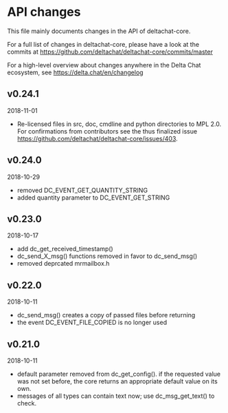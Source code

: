 # API changes

This file mainly documents changes in the API of deltachat-core.

For a full list of changes in deltachat-core, please have a look at the commits at
https://github.com/deltachat/deltachat-core/commits/master

For a high-level overview about changes anywhere in the Delta Chat ecosystem,
see https://delta.chat/en/changelog

## v0.24.1
2018-11-01

* Re-licensed files in src, doc, cmdline and python directories to MPL 2.0. 
  For confirmations from contributors see the thus finalized issue
  https://github.com/deltachat/deltachat-core/issues/403.

## v0.24.0
2018-10-29

* removed DC_EVENT_GET_QUANTITY_STRING
* added quantity parameter to DC_EVENT_GET_STRING

## v0.23.0
2018-10-17

* add dc_get_received_timestamp()
* dc_send_X_msg() functions removed in favor to dc_send_msg()
* removed deprcated mrmailbox.h


## v0.22.0
2018-10-11

* dc_send_msg() creates a copy of passed files before returning
* the event DC_EVENT_FILE_COPIED is no longer used


## v0.21.0
2018-10-11

* default parameter removed from dc_get_config().
  if the requested value was not set before, 
  the core returns an appropriate default value on its own.
* messages of all types can contain text now;
  use dc_msg_get_text() to check.
